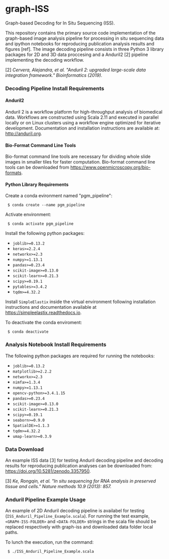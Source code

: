 # graph-ISS
Graph-based Decoding for In Situ Sequencing (ISS).

This repository contains the primary source code implementation of the graph-based image analysis pipeline for processing in situ sequencing data and ipython notebooks for reproducing publication analysis results and figures [ref].
The image decoding pipeline consists in three Python 3 library packages for 2D and 3D data proccesing and a Anduril2 [2] pipeline implementing the decoding workflow.

[2] *Cervera, Alejandra, et al. "Anduril 2: upgraded large-scale data integration framework." Bioinformatics (2019).*

### Decoding Pipeline Install Requirements
#### Anduril2
Anduril 2 is a workflow platform for high-throughput analysis of biomedical data. Workflows are constructed using Scala 2.11 and executed in parallel locally or on Linux clusters using a workflow engine optimized for iterative development. Documentation and installation instructions are available at: http://anduril.org.

#### Bio-Format Command Line Tools
Bio-format command line tools are necessary for dividing whole slide images in smaller tiles for faster computation. Bio-format command line tools can be downloaded from https://www.openmicroscopy.org/bio-formats.

#### Python Library Requirements
Create a conda evironment named "pgm_pipeline":

``` $ conda create --name pgm_pipeline```  

Activate environment:

``` $ conda activate pgm_pipeline```

Install the following python packages:  
  - `joblib>=0.13.2`
  - `keras>=2.2.4`
  - `networkx>=2.3`
  - `numpy>=1.13.1`
  - `pandas>=0.23.4`
  - `scikit-image>=0.13.0`
  - `scikit-learn>=0.21.3`
  - `scipy>=0.19.1`
  - `pytables>=3.4.2`
  - `tqdm>=4.32.2`
  
Install `SimpleElastix` inside the virtual environment following installation instructions and documentation available at https://simpleelastix.readthedocs.io.

To deactivate the conda enviroment:

``` $ conda deactivate```

### Analysis Notebook Install Requirements
The following python packages are required for running the notebooks:
  - `joblib>=0.13.2`
  - `matplotlib>=2.2.2`
  - `networkx>=2.3`
  - `nimfa>=1.3.4`
  - `numpy>=1.13.1`
  - `opencv-python>=3.4.1.15`
  - `pandas>=0.23.4`
  - `scikit-image>=0.13.0`
  - `scikit-learn>=0.21.3`
  - `scipy>=0.19.1`
  - `seaborn>=0.9.0`
  - `SpatialDE>=1.1.3`
  - `tqdm>=4.32.2`
  - `umap-learn>=0.3.9`

### Data Download
An example ISS data [3] for testing Anduril decoding pipeline and decoding results for reproducing publication analyses can be downloaded from: https://doi.org/10.5281/zenodo.3357950.

[3] *Ke, Rongqin, et al. "In situ sequencing for RNA analysis in preserved tissue and cells." Nature methods 10.9 (2013): 857.*

### Anduril Pipeline Example Usage
An example of 2D Anduril decoding pipeline is availabel for testing (`ISS_Anduril_Pipeline_Example.scala`). For running the test example, `<GRAPH-ISS-FOLDER>` and `<DATA-FOLDER>` strings in the scala file should be replaced respectively with graph-iss and downloaded data folder local paths.

To lunch the execution, run the command:

` $ ./ISS_Anduril_Pipeline_Example.scala`
